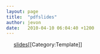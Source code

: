 ```yaml
---
layout: page
title:  "pdfslides"
author: jevon
date:   2010-04-10 06:04:40 +1200
---
```


<a href="{url}" target="_blank" style="background: url('/img/icons/pdficon.png') top left no-repeat; padding-left: 20px;">slides</a>[[Category:Template]]